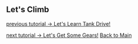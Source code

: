 ## Let's Climb
[previous tutorial -> Let's Learn Tank Drive!](LLTank.md)



[next tutorial -> Let's Get Some Gears!](LLGears.md)
[Back to Main](../README.md)